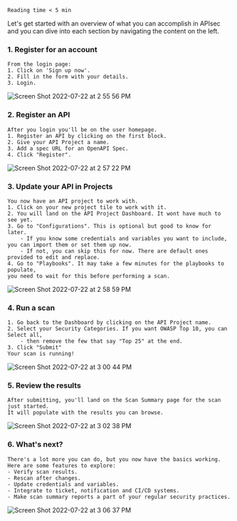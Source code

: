 `Reading time < 5 min`

Let's get started with an overview of what you can accomplish in APIsec and you can dive into each section by navigating the content on the left.

### **1. Register for an account**
    
    From the login page:
    1. Click on 'Sign up now'.
    2. Fill in the form with your details.
    3. Login.
![Screen Shot 2022-07-22 at 2 55 56 PM](https://user-images.githubusercontent.com/138704/180505443-e8aac360-5297-435d-b400-f9b184eb767c.png)

### **2. Register an API**
    
    After you login you'll be on the user homepage.
    1. Register an API by clicking on the first block.
    2. Give your API Project a name.
    3. Add a spec URL for an OpenAPI Spec.
    4. Click "Register".
![Screen Shot 2022-07-22 at 2 57 22 PM](https://user-images.githubusercontent.com/138704/180505660-7bf76bb1-c3a6-4a07-9632-6ec7a72b68da.png)

### **3. Update your API in Projects**
    
    You now have an API project to work with.
    1. Click on your new project tile to work with it.
    2. You will land on the API Project Dashboard. It wont have much to see yet.
    3. Go to "Configurations". This is optional but good to know for later.
        - If you know some credentials and variables you want to include, you can import them or set them up now.
        - If not, you can skip this for now. There are default ones provided to edit and replace.
    4. Go to "Playbooks". It may take a few minutes for the playbooks to populate, 
    you need to wait for this before performing a scan.
![Screen Shot 2022-07-22 at 2 58 59 PM](https://user-images.githubusercontent.com/138704/180505844-a82e8260-3c22-47af-afef-258ef49a148f.png)

### **4. Run a scan**
    
    1. Go back to the Dashboard by clicking on the API Project name.
    2. Select your Security Categories. If you want OWASP Top 10, you can Select all, 
        - then remove the few that say "Top 25" at the end.
    3. Click "Submit"
    Your scan is running!
![Screen Shot 2022-07-22 at 3 00 44 PM](https://user-images.githubusercontent.com/138704/180506074-f41e26eb-d221-4d31-81b0-f06cf41a6ae3.png)

### **5. Review the results**
    
    After submitting, you'll land on the Scan Summary page for the scan just started.
    It will populate with the results you can browse.
![Screen Shot 2022-07-22 at 3 02 38 PM](https://user-images.githubusercontent.com/138704/180506367-b6dc67ee-c508-4651-ab0a-8123b2ebc43e.png)

### **6. What's next?**
    There's a lot more you can do, but you now have the basics working. Here are some features to explore:
    - Verify scan results.
    - Rescan after changes.
    - Update credentials and variables.
    - Integrate to ticket, notification and CI/CD systems.
    - Make scan summary reports a part of your regular security practices.
![Screen Shot 2022-07-22 at 3 06 37 PM](https://user-images.githubusercontent.com/138704/180506923-1af4ed28-9cd4-4b71-8d48-25ad7171e1a1.png)

